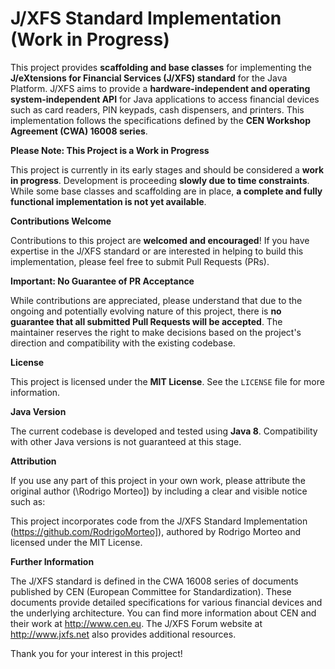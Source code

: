 # J/XFS Standard Implementation (Work in Progress)

This project provides **scaffolding and base classes** for implementing the **J/eXtensions for Financial Services (J/XFS) standard** for the Java Platform. J/XFS aims to provide a **hardware-independent and operating system-independent API** for Java applications to access financial devices such as card readers, PIN keypads, cash dispensers, and printers. This implementation follows the specifications defined by the **CEN Workshop Agreement (CWA) 16008 series**.

**Please Note: This Project is a Work in Progress**

This project is currently in its early stages and should be considered a **work in progress**. Development is proceeding **slowly due to time constraints**. While some base classes and scaffolding are in place, **a complete and fully functional implementation is not yet available**.

**Contributions Welcome**

Contributions to this project are **welcomed and encouraged**! If you have expertise in the J/XFS standard or are interested in helping to build this implementation, please feel free to submit Pull Requests (PRs).

**Important: No Guarantee of PR Acceptance**

While contributions are appreciated, please understand that due to the ongoing and potentially evolving nature of this project, there is **no guarantee that all submitted Pull Requests will be accepted**. The maintainer reserves the right to make decisions based on the project's direction and compatibility with the existing codebase.

**License**

This project is licensed under the **MIT License**. See the `LICENSE` file for more information.

**Java Version**

The current codebase is developed and tested using **Java 8**. Compatibility with other Java versions is not guaranteed at this stage.

**Attribution**

If you use any part of this project in your own work, please attribute the original author (\Rodrigo Morteo]) by including a clear and visible notice such as:

This project incorporates code from the J/XFS Standard Implementation (https://github.com/RodrigoMorteo]), authored by Rodrigo Morteo and licensed under the MIT License.

**Further Information**

The J/XFS standard is defined in the CWA 16008 series of documents published by CEN (European Committee for Standardization). These documents provide detailed specifications for various financial devices and the underlying architecture. You can find more information about CEN and their work at http://www.cen.eu. The J/XFS Forum website at http://www.jxfs.net also provides additional resources.

Thank you for your interest in this project!